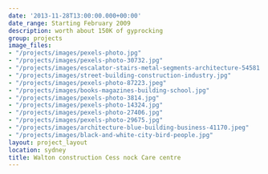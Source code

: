 ```yaml
---
date: '2013-11-28T13:00:00.000+00:00'
date_range: Starting February 2009
description: worth about 150K of gyprocking
group: projects
image_files:
- "/projects/images/pexels-photo.jpg"
- "/projects/images/pexels-photo-30732.jpg"
- "/projects/images/escalator-stairs-metal-segments-architecture-54581.jpeg"
- "/projects/images/street-building-construction-industry.jpg"
- "/projects/images/pexels-photo-87223.jpeg"
- "/projects/images/books-magazines-building-school.jpg"
- "/projects/images/pexels-photo-3814.jpg"
- "/projects/images/pexels-photo-14324.jpg"
- "/projects/images/pexels-photo-27406.jpg"
- "/projects/images/pexels-photo-29675.jpg"
- "/projects/images/architecture-blue-building-business-41170.jpeg"
- "/projects/images/black-and-white-city-bird-people.jpg"
layout: project_layout
location: sydney
title: Walton construction Cess nock Care centre
---
```


